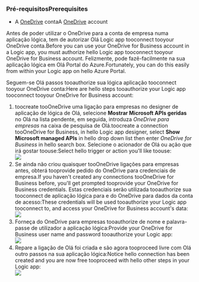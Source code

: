 ### <a name="prerequisites"></a><span data-ttu-id="64eec-101">Pré-requisitos</span><span class="sxs-lookup"><span data-stu-id="64eec-101">Prerequisites</span></span>
* <span data-ttu-id="64eec-102">A [OneDrive](http://OneDrive.com) conta</span><span class="sxs-lookup"><span data-stu-id="64eec-102">A [OneDrive](http://OneDrive.com) account</span></span> 

<span data-ttu-id="64eec-103">Antes de poder utilizar o OneDrive para a conta de empresa numa aplicação lógica, tem de autorizar Olá Logic app tooconnect tooyour OneDrive conta.</span><span class="sxs-lookup"><span data-stu-id="64eec-103">Before you can use your OneDrive for Business account in a Logic app, you must authorize hello Logic app tooconnect tooyour OneDrive for Business account.</span></span> <span data-ttu-id="64eec-104">Felizmente, pode fazê-facilmente na sua aplicação lógica em Olá Portal do Azure.</span><span class="sxs-lookup"><span data-stu-id="64eec-104">Fortunately, you can do this easily from within your Logic app on hello Azure Portal.</span></span> 

<span data-ttu-id="64eec-105">Seguem-se Olá passos tooauthorize sua lógica aplicação tooconnect tooyour OneDrive conta:</span><span class="sxs-lookup"><span data-stu-id="64eec-105">Here are hello steps tooauthorize your Logic app tooconnect tooyour OneDrive for Business account:</span></span>

1. <span data-ttu-id="64eec-106">toocreate tooOneDrive uma ligação para empresas no designer de aplicação de lógica de Olá, selecione **Mostrar Microsoft APIs geridas** no Olá na lista pendente, em seguida, introduza *OneDrive para empresas* na caixa de pesquisa de Olá.</span><span class="sxs-lookup"><span data-stu-id="64eec-106">toocreate a connection tooOneDrive for Business, in hello Logic app designer, select **Show Microsoft managed APIs** in hello drop down list then enter *OneDrive for Business* in hello search box.</span></span> <span data-ttu-id="64eec-107">Selecione o acionador de Olá ou ação que irá gostar toouse:</span><span class="sxs-lookup"><span data-stu-id="64eec-107">Select hello trigger or action you'll like toouse:</span></span>  
   ![](./media/connectors-create-api-onedriveforbusiness/onedriveforbusiness-1.png)
2. <span data-ttu-id="64eec-108">Se ainda não criou quaisquer tooOneDrive ligações para empresas antes, obterá tooprovide pedido do OneDrive para credenciais de empresa.</span><span class="sxs-lookup"><span data-stu-id="64eec-108">If you haven't created any connections tooOneDrive for Business before, you'll get prompted tooprovide your OneDrive for Business credentials.</span></span> <span data-ttu-id="64eec-109">Estas credenciais serão utilizada tooauthorize sua tooconnect de aplicação lógica para e do OneDrive para dados da conta de acesso:</span><span class="sxs-lookup"><span data-stu-id="64eec-109">These credentials will be used tooauthorize your Logic app tooconnect to, and access your OneDrive for Business account's data:</span></span>  
   ![](./media/connectors-create-api-onedriveforbusiness/onedriveforbusiness-2.png)
3. <span data-ttu-id="64eec-110">Forneça do OneDrive para empresas tooauthorize de nome e palavra-passe de utilizador a aplicação lógica:</span><span class="sxs-lookup"><span data-stu-id="64eec-110">Provide your OneDrive for Business user name and password tooauthorize your Logic app:</span></span>  
   ![](./media/connectors-create-api-onedriveforbusiness/onedriveforbusiness-3.png)   
4. <span data-ttu-id="64eec-111">Repare a ligação de Olá foi criada e são agora tooproceed livre com Olá outro passos na sua aplicação lógica:</span><span class="sxs-lookup"><span data-stu-id="64eec-111">Notice hello connection has been created and you are now free tooproceed with hello other steps in your Logic app:</span></span>  
   ![](./media/connectors-create-api-onedriveforbusiness/onedriveforbusiness-4.png)   

